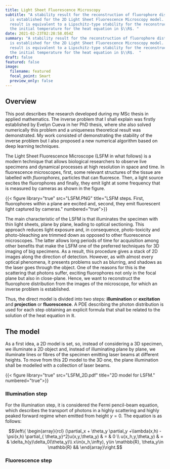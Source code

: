```yaml
---
title: Light Sheet Fluorescence Microscopy
subtitle: "A stability result for the reconstruction of fluorophore distribution
  is established for the 2D Light Sheet Fluorescence Microscopy model. The
  result is equivalent to a Lipschitz-type stability for the reconstruction of
  the initial temperature for the heat equation in $\\R$. "
date: 2021-02-23T02:28:58.054Z
summary: "A stability result for the reconstruction of fluorophore distribution
  is established for the 2D Light Sheet Fluorescence Microscopy model. The
  result is equivalent to a Lipschitz-type stability for the reconstruction of
  the initial temperature for the heat equation in $\\R$.  "
draft: false
featured: false
image:
  filename: featured
  focal_point: Smart
  preview_only: false
---
```

## Overview

This post describes the research developed during my MSc thesis in applied mathematics. The inverse problem that I shall explain was firstly established by Evelyn Cueva in her PhD thesis, where she also solved numerically this problem and a uniqueness theoretical result was demonstrated. My work consisted of demonstrating the stability of the inverse problem but I also proposed a new numerical algorithm based on deep learning techniques.

The Light Sheet Fluorescence Microscope (LSFM in what follows) is a modern technique that allows biological researchers to observe live specimens and dynamical processes at high resolution in space and time. In fluorescence microscopes, first, some relevant structures of the tissue are labelled with *fluorophores*, particles that can fluoresce. Then, a light source excites the fluorophores and finally, they emit light at some frequency that is measured by cameras as shown in the figure. 

{{< figure library="true" src="LSFM.PNG" title="LSFM steps. First, fluorophores within a plane are excited and, second, they emit fluorescent light captured by cameras." numbered="true">}}

The main characteristic of the LSFM is that illuminates the specimen with thin light sheets, plane by plane, leading to optical sectioning. This approach reduces light exposure and, in consequence, photo-toxicity and photo-bleaching are trimmed down as opposed to other fluorescence microscopes. The latter allows long periods of time for acquisition among other benefits that make the LSFM one of the preferred techniques for 3D imaging of big specimens. As a result, this procedure gives a stack of 2D images along the direction of detection. However, as with almost every optical phenomena, it presents problems such as blurring, and shadows as the laser goes through the object. One of the reasons for this is the scattering that photons suffer, exciting fluorophores not only in the focal plane but also in close-plane. Hence, we want to reconstruct the fluorophore distribution from the images of the microscope, for which an inverse problem is established.


Thus, the direct model is divided into two steps: **illumination** or **excitation** and **projection** or **fluorescence**. A PDE describing the photon distribution is used for each step obtaining an explicit formula that shall be related to the solution of the heat equation in $\mathbb{R}$.

## The model

As a first idea, a 2D model is set, so, instead of considering a 3D specimen, we illuminate a 2D object and, instead of illuminating plane by plane, we illuminate lines or fibres of the specimen emitting laser beams at different heights. To move from this 2D model to the 3D one, the plane illumination shall be modelled with a collection of laser beams.

{{< figure library="true" src="LSFM_2D.pdf" title="2D model for LSFM." numbered="true">}}

### Illumination step

For the illumination step, it is considered the Fermi pencil-beam equation, which describes the transport of photons in a highly scattering and highly peaked forward regime when emitted from height $y=0$. The equation is as follows:

$$\left\{ \begin{array}{rcl}
(\partial_x + \theta_y \partial_y +\lambda(x,h) - \psi(x,h) \partial_{ \theta_y}^2)u(x,y,\theta_y) & = & 0 \\
u(x_h,y,\theta_y) & = & \delta_h(y)\delta_0(\theta_y)\\
x\in(x_h,\infty), y\in \mathbb{R}, \theta_y\in \mathbb{R} &&
\end{array}\right.$$

### Fluorescence step